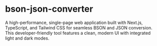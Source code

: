 # bson-json-converter
A high-performance, single-page web application built with Next.js, TypeScript, and Tailwind CSS for seamless BSON and JSON conversion. This developer-friendly tool features a clean, modern UI with integrated light and dark modes.
